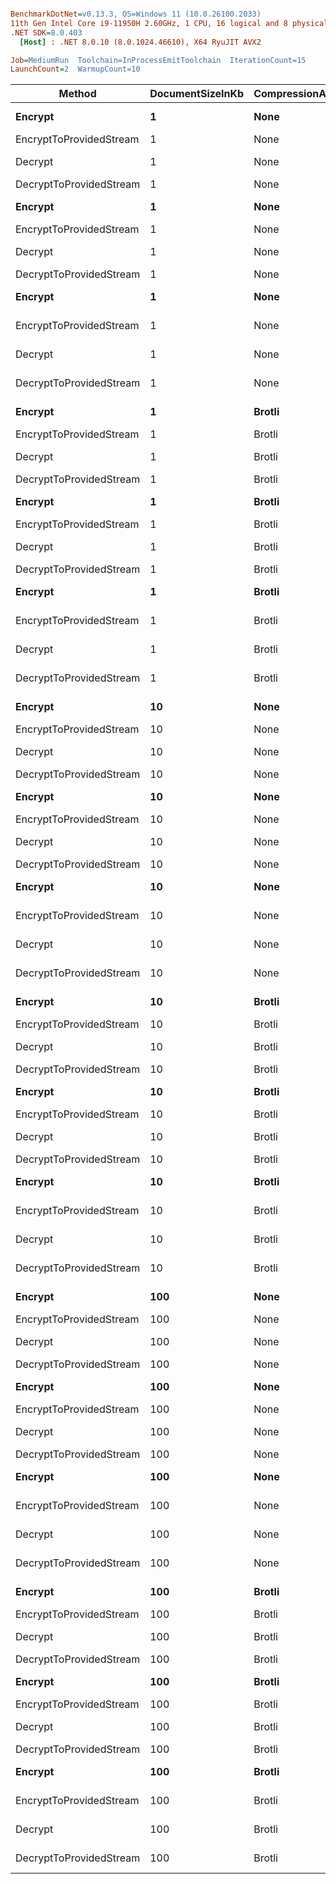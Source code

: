 ``` ini

BenchmarkDotNet=v0.13.3, OS=Windows 11 (10.0.26100.2033)
11th Gen Intel Core i9-11950H 2.60GHz, 1 CPU, 16 logical and 8 physical cores
.NET SDK=8.0.403
  [Host] : .NET 8.0.10 (8.0.1024.46610), X64 RyuJIT AVX2

Job=MediumRun  Toolchain=InProcessEmitToolchain  IterationCount=15  
LaunchCount=2  WarmupCount=10  

```
|                  Method | DocumentSizeInKb | CompressionAlgorithm |  JsonProcessor |        Mean |     Error |    StdDev |      Median |    Gen0 |    Gen1 |    Gen2 | Allocated |
|------------------------ |----------------- |--------------------- |--------------- |------------:|----------:|----------:|------------:|--------:|--------:|--------:|----------:|
|                 **Encrypt** |                **1** |                 **None** |     **Newtonsoft** |    **22.53 μs** |  **0.511 μs** |  **0.733 μs** |    **22.29 μs** |  **0.1526** |  **0.0305** |       **-** |   **41784 B** |
| EncryptToProvidedStream |                1 |                 None |     Newtonsoft |          NA |        NA |        NA |          NA |       - |       - |       - |         - |
|                 Decrypt |                1 |                 None |     Newtonsoft |    26.31 μs |  0.224 μs |  0.322 μs |    26.23 μs |  0.1526 |  0.0305 |       - |   41440 B |
| DecryptToProvidedStream |                1 |                 None |     Newtonsoft |          NA |        NA |        NA |          NA |       - |       - |       - |         - |
|                 **Encrypt** |                **1** |                 **None** | **SystemTextJson** |    **14.33 μs** |  **0.137 μs** |  **0.201 μs** |    **14.32 μs** |  **0.0916** |  **0.0153** |       **-** |   **22904 B** |
| EncryptToProvidedStream |                1 |                 None | SystemTextJson |          NA |        NA |        NA |          NA |       - |       - |       - |         - |
|                 Decrypt |                1 |                 None | SystemTextJson |    14.54 μs |  0.124 μs |  0.186 μs |    14.52 μs |  0.0610 |  0.0305 |       - |   21448 B |
| DecryptToProvidedStream |                1 |                 None | SystemTextJson |          NA |        NA |        NA |          NA |       - |       - |       - |         - |
|                 **Encrypt** |                **1** |                 **None** |         **Stream** |    **12.85 μs** |  **0.095 μs** |  **0.143 μs** |    **12.84 μs** |  **0.0610** |  **0.0153** |       **-** |   **17528 B** |
| EncryptToProvidedStream |                1 |                 None |         Stream |    13.00 μs |  0.096 μs |  0.141 μs |    12.98 μs |  0.0458 |  0.0153 |       - |   11392 B |
|                 Decrypt |                1 |                 None |         Stream |    13.01 μs |  0.152 μs |  0.228 μs |    13.05 μs |  0.0458 |  0.0153 |       - |   12672 B |
| DecryptToProvidedStream |                1 |                 None |         Stream |    13.48 μs |  0.132 μs |  0.197 μs |    13.45 μs |  0.0458 |  0.0153 |       - |   11504 B |
|                 **Encrypt** |                **1** |               **Brotli** |     **Newtonsoft** |    **27.94 μs** |  **0.226 μs** |  **0.338 μs** |    **27.96 μs** |  **0.1526** |  **0.0305** |       **-** |   **38064 B** |
| EncryptToProvidedStream |                1 |               Brotli |     Newtonsoft |          NA |        NA |        NA |          NA |       - |       - |       - |         - |
|                 Decrypt |                1 |               Brotli |     Newtonsoft |    33.49 μs |  0.910 μs |  1.335 μs |    33.99 μs |  0.1221 |       - |       - |   41064 B |
| DecryptToProvidedStream |                1 |               Brotli |     Newtonsoft |          NA |        NA |        NA |          NA |       - |       - |       - |         - |
|                 **Encrypt** |                **1** |               **Brotli** | **SystemTextJson** |    **20.92 μs** |  **0.136 μs** |  **0.199 μs** |    **20.95 μs** |  **0.0610** |       **-** |       **-** |   **21952 B** |
| EncryptToProvidedStream |                1 |               Brotli | SystemTextJson |          NA |        NA |        NA |          NA |       - |       - |       - |         - |
|                 Decrypt |                1 |               Brotli | SystemTextJson |    20.53 μs |  0.136 μs |  0.200 μs |    20.52 μs |  0.0610 |  0.0305 |       - |   20488 B |
| DecryptToProvidedStream |                1 |               Brotli | SystemTextJson |          NA |        NA |        NA |          NA |       - |       - |       - |         - |
|                 **Encrypt** |                **1** |               **Brotli** |         **Stream** |    **21.15 μs** |  **1.037 μs** |  **1.521 μs** |    **20.52 μs** |  **0.0610** |  **0.0305** |       **-** |   **16584 B** |
| EncryptToProvidedStream |                1 |               Brotli |         Stream |    20.57 μs |  0.213 μs |  0.292 μs |    20.57 μs |  0.0305 |       - |       - |   11672 B |
|                 Decrypt |                1 |               Brotli |         Stream |    21.14 μs |  2.212 μs |  3.311 μs |    19.46 μs |  0.0305 |       - |       - |   13216 B |
| DecryptToProvidedStream |                1 |               Brotli |         Stream |    19.60 μs |  0.439 μs |  0.600 μs |    19.52 μs |  0.0305 |       - |       - |   12048 B |
|                 **Encrypt** |               **10** |                 **None** |     **Newtonsoft** |    **84.82 μs** |  **3.002 μs** |  **4.208 μs** |    **83.32 μs** |  **0.6104** |  **0.1221** |       **-** |  **170993 B** |
| EncryptToProvidedStream |               10 |                 None |     Newtonsoft |          NA |        NA |        NA |          NA |       - |       - |       - |         - |
|                 Decrypt |               10 |                 None |     Newtonsoft |   112.98 μs | 15.294 μs | 21.934 μs |   100.38 μs |  0.6104 |  0.1221 |       - |  157425 B |
| DecryptToProvidedStream |               10 |                 None |     Newtonsoft |          NA |        NA |        NA |          NA |       - |       - |       - |         - |
|                 **Encrypt** |               **10** |                 **None** | **SystemTextJson** |    **41.85 μs** |  **0.868 μs** |  **1.272 μs** |    **41.40 μs** |  **0.4272** |  **0.0610** |       **-** |  **105345 B** |
| EncryptToProvidedStream |               10 |                 None | SystemTextJson |          NA |        NA |        NA |          NA |       - |       - |       - |         - |
|                 Decrypt |               10 |                 None | SystemTextJson |    41.79 μs |  0.501 μs |  0.718 μs |    41.64 μs |  0.3662 |  0.0610 |       - |   96464 B |
| DecryptToProvidedStream |               10 |                 None | SystemTextJson |          NA |        NA |        NA |          NA |       - |       - |       - |         - |
|                 **Encrypt** |               **10** |                 **None** |         **Stream** |    **39.63 μs** |  **0.658 μs** |  **0.923 μs** |    **39.41 μs** |  **0.3052** |  **0.0610** |       **-** |   **82928 B** |
| EncryptToProvidedStream |               10 |                 None |         Stream |    36.59 μs |  0.272 μs |  0.399 μs |    36.57 μs |  0.1221 |       - |       - |   37048 B |
|                 Decrypt |               10 |                 None |         Stream |    28.64 μs |  0.378 μs |  0.517 μs |    28.59 μs |  0.1221 |  0.0305 |       - |   29520 B |
| DecryptToProvidedStream |               10 |                 None |         Stream |    27.61 μs |  0.237 μs |  0.332 μs |    27.64 μs |  0.0610 |  0.0305 |       - |   18416 B |
|                 **Encrypt** |               **10** |               **Brotli** |     **Newtonsoft** |   **115.28 μs** |  **3.336 μs** |  **4.677 μs** |   **113.71 μs** |  **0.6104** |  **0.1221** |       **-** |  **168065 B** |
| EncryptToProvidedStream |               10 |               Brotli |     Newtonsoft |          NA |        NA |        NA |          NA |       - |       - |       - |         - |
|                 Decrypt |               10 |               Brotli |     Newtonsoft |   118.98 μs |  1.530 μs |  2.195 μs |   118.76 μs |  0.4883 |       - |       - |  144849 B |
| DecryptToProvidedStream |               10 |               Brotli |     Newtonsoft |          NA |        NA |        NA |          NA |       - |       - |       - |         - |
|                 **Encrypt** |               **10** |               **Brotli** | **SystemTextJson** |    **71.40 μs** |  **0.799 μs** |  **1.145 μs** |    **71.23 μs** |  **0.2441** |       **-** |       **-** |   **86217 B** |
| EncryptToProvidedStream |               10 |               Brotli | SystemTextJson |          NA |        NA |        NA |          NA |       - |       - |       - |         - |
|                 Decrypt |               10 |               Brotli | SystemTextJson |    73.37 μs |  7.283 μs | 10.676 μs |    67.12 μs |  0.2441 |       - |       - |   82201 B |
| DecryptToProvidedStream |               10 |               Brotli | SystemTextJson |          NA |        NA |        NA |          NA |       - |       - |       - |         - |
|                 **Encrypt** |               **10** |               **Brotli** |         **Stream** |    **90.10 μs** |  **3.136 μs** |  **4.693 μs** |    **88.92 μs** |  **0.2441** |       **-** |       **-** |   **63809 B** |
| EncryptToProvidedStream |               10 |               Brotli |         Stream |    97.27 μs |  1.885 μs |  2.703 μs |    97.35 μs |  0.1221 |       - |       - |   32465 B |
|                 Decrypt |               10 |               Brotli |         Stream |    58.48 μs |  0.956 μs |  1.372 μs |    58.59 μs |  0.1221 |  0.0610 |       - |   30064 B |
| DecryptToProvidedStream |               10 |               Brotli |         Stream |    59.12 μs |  1.160 μs |  1.664 μs |    59.14 μs |  0.0610 |       - |       - |   18960 B |
|                 **Encrypt** |              **100** |                 **None** |     **Newtonsoft** | **1,199.74 μs** | **42.805 μs** | **64.069 μs** | **1,206.48 μs** | **23.4375** | **21.4844** | **21.4844** | **1677978 B** |
| EncryptToProvidedStream |              100 |                 None |     Newtonsoft |          NA |        NA |        NA |          NA |       - |       - |       - |         - |
|                 Decrypt |              100 |                 None |     Newtonsoft | 1,177.48 μs | 25.746 μs | 38.535 μs | 1,172.04 μs | 17.5781 | 15.6250 | 15.6250 | 1260228 B |
| DecryptToProvidedStream |              100 |                 None |     Newtonsoft |          NA |        NA |        NA |          NA |       - |       - |       - |         - |
|                 **Encrypt** |              **100** |                 **None** | **SystemTextJson** |   **824.48 μs** | **31.605 μs** | **47.305 μs** |   **812.80 μs** | **25.3906** | **25.3906** | **25.3906** |  **965259 B** |
| EncryptToProvidedStream |              100 |                 None | SystemTextJson |          NA |        NA |        NA |          NA |       - |       - |       - |         - |
|                 Decrypt |              100 |                 None | SystemTextJson |   814.40 μs | 50.865 μs | 76.132 μs |   811.34 μs | 21.4844 | 21.4844 | 21.4844 |  950333 B |
| DecryptToProvidedStream |              100 |                 None | SystemTextJson |          NA |        NA |        NA |          NA |       - |       - |       - |         - |
|                 **Encrypt** |              **100** |                 **None** |         **Stream** |   **636.72 μs** | **31.468 μs** | **47.099 μs** |   **630.15 μs** | **16.6016** | **16.6016** | **16.6016** |  **678066 B** |
| EncryptToProvidedStream |              100 |                 None |         Stream |   383.33 μs |  7.441 μs | 10.671 μs |   384.69 μs |  4.3945 |  4.3945 |  4.3945 |  230133 B |
|                 Decrypt |              100 |                 None |         Stream |   384.93 μs | 12.519 μs | 18.738 μs |   383.59 μs |  5.8594 |  5.8594 |  5.8594 |  230753 B |
| DecryptToProvidedStream |              100 |                 None |         Stream |   295.19 μs |  7.094 μs | 10.618 μs |   296.11 μs |  3.4180 |  3.4180 |  3.4180 |  119116 B |
|                 **Encrypt** |              **100** |               **Brotli** |     **Newtonsoft** | **1,178.06 μs** | **63.246 μs** | **94.664 μs** | **1,152.03 μs** | **13.6719** | **11.7188** |  **9.7656** | **1379183 B** |
| EncryptToProvidedStream |              100 |               Brotli |     Newtonsoft |          NA |        NA |        NA |          NA |       - |       - |       - |         - |
|                 Decrypt |              100 |               Brotli |     Newtonsoft | 1,175.01 μs | 41.917 μs | 61.441 μs | 1,156.01 μs | 11.7188 |  9.7656 |  9.7656 | 1124274 B |
| DecryptToProvidedStream |              100 |               Brotli |     Newtonsoft |          NA |        NA |        NA |          NA |       - |       - |       - |         - |
|                 **Encrypt** |              **100** |               **Brotli** | **SystemTextJson** | **1,050.27 μs** | **31.128 μs** | **46.591 μs** | **1,052.70 μs** | **17.5781** | **17.5781** | **17.5781** |  **766642 B** |
| EncryptToProvidedStream |              100 |               Brotli | SystemTextJson |          NA |        NA |        NA |          NA |       - |       - |       - |         - |
|                 Decrypt |              100 |               Brotli | SystemTextJson |   926.80 μs | 28.605 μs | 41.025 μs |   925.73 μs | 18.5547 | 18.5547 | 18.5547 |  801460 B |
| DecryptToProvidedStream |              100 |               Brotli | SystemTextJson |          NA |        NA |        NA |          NA |       - |       - |       - |         - |
|                 **Encrypt** |              **100** |               **Brotli** |         **Stream** |   **757.11 μs** | **19.549 μs** | **29.260 μs** |   **754.55 μs** | **10.7422** | **10.7422** | **10.7422** |  **479493 B** |
| EncryptToProvidedStream |              100 |               Brotli |         Stream |   563.46 μs |  9.960 μs | 14.284 μs |   561.60 μs |  2.9297 |  2.9297 |  2.9297 |  180637 B |
|                 Decrypt |              100 |               Brotli |         Stream |   542.34 μs | 14.514 μs | 21.724 μs |   542.04 μs |  6.8359 |  6.8359 |  6.8359 |  231162 B |
| DecryptToProvidedStream |              100 |               Brotli |         Stream |   463.69 μs |  9.130 μs | 12.800 μs |   460.71 μs |  3.4180 |  3.4180 |  3.4180 |  119506 B |
